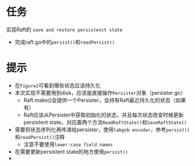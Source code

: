 # 任务
实现Raft的 `save and restore persistenct state`
- 完成raft.go中的`persist()`和`readPersist()`
# 提示
- 在`Figure2`可看到哪些状态应该持久化
- 本次实现不需要用到disk，应该是直接操作`Persister`对象（persister.go）
	- Raft.make()会提供一个Persister，会持有Raft最近持久化的状态（如果有）
	- Raft应该从Persister中获取初始化的状态，并且每次状态改变时候更新persistent state。对应着两个方法`ReadRaftState()`和`SaveRaftState()`
- 需要将状态序列化再传递给persister，使用`labgob encoder`，参考`persist()`和`readPersist()`注释
	- 注意不要使用`lower-case field names`
- 在需要更新persistent state的地方使用`persist()`
- 